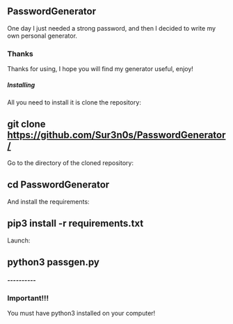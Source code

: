 ## PasswordGenerator
One day I just needed a strong password, and then I decided to write my own personal generator.

### Thanks
Thanks for using, I hope you will find my generator useful, enjoy!

##### Installing ######

All you need to install it is clone the repository:
## git clone https://github.com/Sur3n0s/PasswordGenerator/

Go to the directory of the cloned repository:
## cd PasswordGenerator

And install the requirements:
## pip3 install -r requirements.txt

Launch:
## python3 passgen.py

##### ---------- #####

### Important!!!
You must have python3 installed on your computer!

